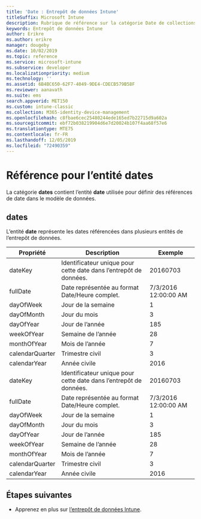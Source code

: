 ```yaml
---
title: 'Date : Entrepôt de données Intune'
titleSuffix: Microsoft Intune
description: Rubrique de référence sur la catégorie Date de collections d’entités dans l’API d’entrepôt de données Intune.
keywords: Entrepôt de données Intune
author: Erikre
ms.author: erikre
manager: dougeby
ms.date: 10/02/2019
ms.topic: reference
ms.service: microsoft-intune
ms.subservice: developer
ms.localizationpriority: medium
ms.technology: ''
ms.assetid: 6B4BC650-62F7-4049-9DE4-CDECB579B58F
ms.reviewer: aanavath
ms.suite: ems
search.appverid: MET150
ms.custom: intune-classic
ms.collection: M365-identity-device-management
ms.openlocfilehash: c8fbae6cec25480244ede165ed7b22715d9a602a
ms.sourcegitcommit: ebf72b038219904d6e7d20024b107f4aa68f57e6
ms.translationtype: MTE75
ms.contentlocale: fr-FR
ms.lasthandoff: 12/05/2019
ms.locfileid: "72490359"
---
```

# <a name="reference-for-dates-entity"></a>Référence pour l’entité dates

La catégorie **dates** contient l’entité **date** utilisée pour définir des références de date dans le modèle de données.

## <a name="dates"></a>dates

L’entité **date** représente les dates référencées dans plusieurs entités de l’entrepôt de données.


|    Propriété     |                      Description                       |       Exemple        |
|-----------------|--------------------------------------------------------|----------------------|
|     dateKey     | Identificateur unique pour cette date dans l’entrepôt de données. |       20160703       |
|    fullDate     |    Date représentée au format Date/Heure complet.     | 7/3/2016 12:00:00 AM |
|    dayOfWeek    |                      Jour de la semaine                       |          1           |
|   dayOfMonth    |                      Jour du mois                      |          3           |
|    dayOfYear    |                      Jour de l’année                       |         185          |
|   weekOfYear    |                      Semaine de l’année                      |          28          |
|   monthOfYear   |                   Mois de l’année                    |          7           |
| calendarQuarter |                    Trimestre civil                    |          3           |
|  calendarYear   |                     Année civile                      |         2016         |
|     dateKey     | Identificateur unique pour cette date dans l’entrepôt de données. |       20160703       |
|    fullDate     |    Date représentée au format Date/Heure complet.     | 7/3/2016 12:00:00 AM |
|    dayOfWeek    |                      Jour de la semaine                       |          1           |
|   dayOfMonth    |                      Jour du mois                      |          3           |
|    dayOfYear    |                      Jour de l’année                       |         185          |
|   weekOfYear    |                      Semaine de l’année                      |          28          |
|   monthOfYear   |                   Mois de l’année                    |          7           |
| calendarQuarter |                    Trimestre civil                    |          3           |
|  calendarYear   |                     Année civile                      |         2016         |

## <a name="next-steps"></a>Étapes suivantes

- Apprenez en plus sur [l’entrepôt de données Intune](../reports-nav-create-intune-reports.md).
